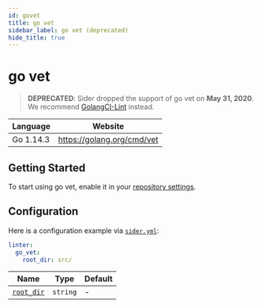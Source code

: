 ```yaml
---
id: govet
title: go vet
sidebar_label: go vet (deprecated)
hide_title: true
---
```


# go vet

> **DEPRECATED**: Sider dropped the support of go vet on **May 31, 2020**. We recommend [GolangCI-Lint](golangci-lint.md) instead.

| Language  | Website                    |
| --------- | -------------------------- |
| Go 1.14.3 | https://golang.org/cmd/vet |

## Getting Started

To start using go vet, enable it in your [repository settings](../../getting-started/repository-settings.md).

## Configuration

Here is a configuration example via [`sider.yml`](../../getting-started/custom-configuration.md):

```yaml
linter:
  go_vet:
    root_dir: src/
```

| Name                                                                                  | Type     | Default |
| ------------------------------------------------------------------------------------- | -------- | ------- |
| [`root_dir`](../../getting-started/custom-configuration.md#linteranalyzer_idroot_dir) | `string` | -       |
